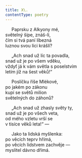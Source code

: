 ```yaml
---
title: X\.
contentType: poetry
---
```


     Paprsku z Alkyony mé,  
světelný šípe, znáš-li,  
čím si tvá paní líbezná  
luznou svou líci krášlí?

  

     „Ach snad už líc ta povadla,  
snad už je po všem vděku,  
vždyť já k vám světla s poselstvím  
letím již na šest věků!“

  

     Poslíčku říše Mlékové,  
po jakém po zákonu  
kupí se světů milion  
světelných do záhonů?

  

     „Ach snad už zhasly světy ty,  
snad už je po všech veta,  
od mého vzletu vrší se  
v tisíce věků leta!“ —

  

     Jako ta lidská myšlenka:  
po věcích teprv hřímá,  
po věcích lidstvem zachvěje —  
myslitel dávno dřímá.
